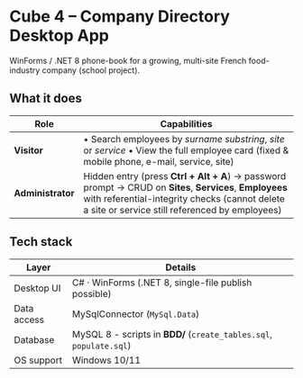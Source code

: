 # Cube 4 – Company Directory Desktop App  
WinForms / .NET 8 phone-book for a growing, multi-site French food-industry company (school project).

## What it does
| Role | Capabilities |
|------|--------------|
| **Visitor** | • Search employees by _surname substring_, _site_ or _service_ • View the full employee card (fixed & mobile phone, e-mail, service, site) |
| **Administrator** | Hidden entry (press **Ctrl + Alt + A**) → password prompt → CRUD on **Sites**, **Services**, **Employees** with referential-integrity checks (cannot delete a site or service still referenced by employees) |


## Tech stack
| Layer        | Details |
|--------------|---------|
| Desktop UI   | C# · WinForms (.NET 8, single-file publish possible) |
| Data access  | MySqlConnector (`MySql.Data`) |
| Database     | MySQL 8 - scripts in **BDD/** (`create_tables.sql`, `populate.sql`) |
| OS support   | Windows 10/11 |
